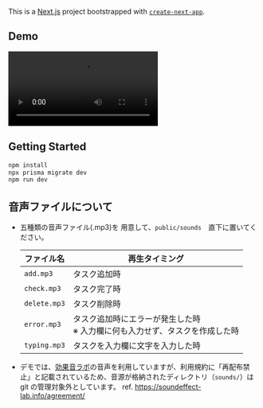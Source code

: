 This is a [Next.js](https://nextjs.org) project bootstrapped with [`create-next-app`](https://nextjs.org/docs/app/api-reference/cli/create-next-app).

## Demo

<video src="https://github.com/user-attachments/assets/7cd62f4f-e44d-49e8-866d-d4a97d8a80fa"></video>


## Getting Started

```bash
npm install
npx prisma migrate dev
npm run dev
```


## 音声ファイルについて

- 五種類の音声ファイル(.mp3)を 用意して、`public/sounds`　直下に置いてください。

  | ファイル名   | 再生タイミング                                                                   |
  | ------------ | -------------------------------------------------------------------------------- |
  | `add.mp3`    | タスク追加時                                                                     |
  | `check.mp3`  | タスク完了時                                                                     |
  | `delete.mp3` | タスク削除時                                                                     |
  | `error.mp3`  | タスク追加時にエラーが発生した時 <br> ※ 入力欄に何も入力せず、タスクを作成した時 |
  | `typing.mp3` | タスクを入力欄に文字を入力した時                                                 |

- デモでは、[効果音ラボ](https://soundeffect-lab.info/)の音声を利用していますが、利用規約に「再配布禁止」と記載されているため、音源が格納されたディレクトリ（`sounds/`）は git の管理対象外としています。
  ref. https://soundeffect-lab.info/agreement/
